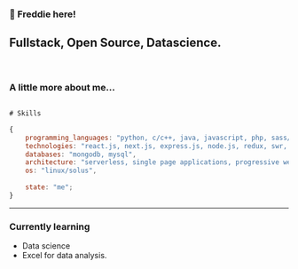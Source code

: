 ###  👋 Freddie here!

## Fullstack, Open Source, Datascience.

<br />

### A little more about me...

```javascript

# Skills

{
    programming_languages: "python, c/c++, java, javascript, php, sass/scss",
    technologies: "react.js, next.js, express.js, node.js, redux, swr, sanity, mongoose, sas",
    databases: "mongodb, mysql",
    architecture: "serverless, single page applications, progressive web apps",
    os: "linux/solus",
    
    state: "me";
}
```

---
### Currently learning

* Data science
* Excel for data analysis.
